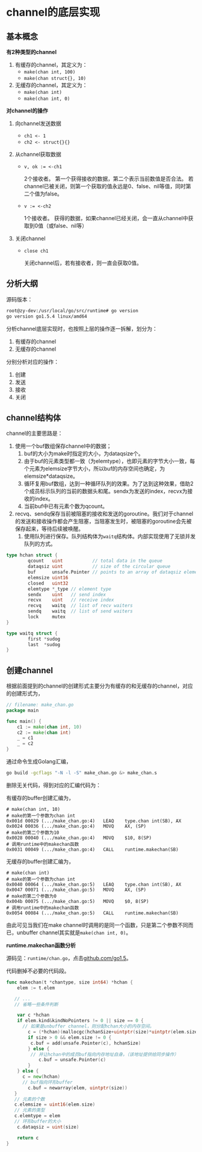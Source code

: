 # channel的底层实现

## 基本概念

**有2种类型的channel**

1. 有缓存的channel，其定义为：
   - `make(chan int, 100)`
   - `make(chan struct{}, 10)`
2. 无缓存的channel，其定义为：
   - `make(chan int)`
   - `make(chan int, 0)`

**对channel的操作**

1. 向channel发送数据
   - `ch1 <- 1`
   - `ch2 <- struct{}{}`
2. 从channel获取数据
   - `v, ok := <-ch1`

     2个接收者。
     第一个获得接收的数据，第二个表示当前数值是否合法。
     若channel已被关闭，则第一个获取的值永远是0、false、nil等值，同时第二个值为false。

   - `v := <-ch2`
     
     1个接收者。
     获得的数据，如果channel已经关闭，会一直从channel中获取到0值（或false、nil等）

3. 关闭channel
   - `close ch1`

     关闭channel后，若有接收者，则一直会获取0值。

## 分析大纲

源码版本：

```bash
root@zy-dev:/usr/local/go/src/runtime# go version
go version go1.5.4 linux/amd64
```

分析channel底层实现时，也按照上层的操作逐一拆解，划分为：

1. 有缓存的channel
2. 无缓存的channel

分别分析对应的操作：

1. 创建
2. 发送
3. 接收
4. 关闭

## channel结构体

channel的主要思路是：

1. 使用一个buf数组保存channel中的数据；
   1. buf的大小为make时指定的大小，为dataqsize个。
   2. 由于buf的元素类型都一致（为elemtype），也即元素的字节大小一致，每个元素为elemsize字节大小，所以buf的内存空间也确定，为elemsize*dataqsize。 
   3. 循环复用buf数组，达到一种循环队列的效果。为了达到这种效果，借助2个成员标示队列的当前的数据头和尾。sendx为发送的index，recvx为接收的index。
   4. 当前buf中已有元素个数为qcount。
2. recvq、sendq保存当前被阻塞的接收和发送的goroutine。我们对于channel的发送和接收操作都会产生阻塞，当阻塞发生时，被阻塞的goroutine会先被保存起来，等待后续被唤醒。
   1. 使用队列进行保存。队列结构体为`waitq`结构体。内部实现使用了无锁并发队列的方式。


```go
type hchan struct {
        qcount   uint           // total data in the queue
        dataqsiz uint           // size of the circular queue
        buf      unsafe.Pointer // points to an array of dataqsiz elements
        elemsize uint16
        closed   uint32
        elemtype *_type // element type
        sendx    uint   // send index
        recvx    uint   // receive index
        recvq    waitq  // list of recv waiters
        sendq    waitq  // list of send waiters
        lock     mutex
}

type waitq struct {
        first *sudog
        last  *sudog
}
```


## 创建channel

根据前面提到的channel的创建形式主要分为有缓存的和无缓存的channel，对应的创建形式为，


```go
// filename: make_chan.go
package main

func main() {
	c1 := make(chan int, 10)
	c2 := make(chan int)
	_ = c1
	_ = c2
}
```

通过命令生成Golang汇编，

```bash
go build -gcflags "-N -l -S" make_chan.go &> make_chan.s
```

删除无关代码，得到对应的汇编代码为：

有缓存的buffer创建汇编为，

```
# make(chan int, 10)
# make的第一个参数为chan int
0x001d 00029 (.../make_chan.go:4)	LEAQ	type.chan int(SB), AX
0x0024 00036 (.../make_chan.go:4)	MOVQ	AX, (SP)
# make的第二个参数为10
0x0028 00040 (.../make_chan.go:4)	MOVQ	$10, 8(SP)
# 调用runtime中的makechan函数
0x0031 00049 (.../make_chan.go:4)	CALL	runtime.makechan(SB)
```

无缓存的buffer创建汇编为，

```
# make(chan int)
# make的第一个参数为chan int
0x0040 00064 (.../make_chan.go:5)	LEAQ	type.chan int(SB), AX
0x0047 00071 (.../make_chan.go:5)	MOVQ	AX, (SP)
# make的第二个参数为0
0x004b 00075 (.../make_chan.go:5)	MOVQ	$0, 8(SP)
# 调用runtime中的makechan函数
0x0054 00084 (.../make_chan.go:5)	CALL	runtime.makechan(SB)
```

由此可见当我们在make channel时调用的是同一个函数，只是第二个参数不同而已，unbuffer channel其实就是`make(chan int, 0)`。


**runtime.makechan函数分析**

源码见：`runtime/chan.go`，点击[github.com/go1.5](https://github.com/golang/go/blob/release-branch.go1.5/src/runtime/chan.go)。

代码删掉不必要的代码段。

```go
func makechan(t *chantype, size int64) *hchan {
	elem := t.elem

   // ...
   // 省略一些条件判断

	var c *hchan
	if elem.kind&kindNoPointers != 0 || size == 0 {
      // 如果是unbuffer channel，则分配hchan大小的内存空间。
		c = (*hchan)(mallocgc(hchanSize+uintptr(size)*uintptr(elem.size), nil, flagNoScan))
		if size > 0 && elem.size != 0 {
         c.buf = add(unsafe.Pointer(c), hchanSize)
		} else {
         // 并让hchan中的成员buf指向内存地址自身。（该地址提供给同步操作）
			c.buf = unsafe.Pointer(c)
		}
	} else {
      c = new(hchan)
      // buf指向环形buffer
		c.buf = newarray(elem, uintptr(size))
   }
   // 元素的个数
   c.elemsize = uint16(elem.size)
   // 元素的类型
   c.elemtype = elem
   // 环形buffer的大小
	c.dataqsiz = uint(size)

	return c
}
```
